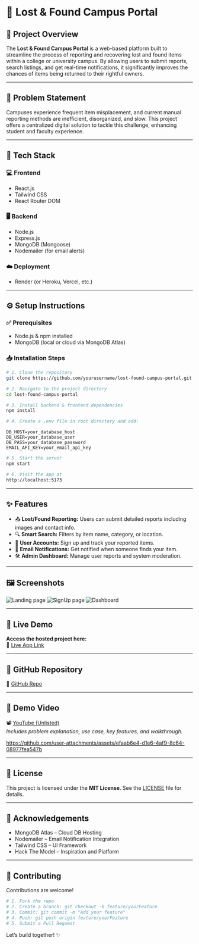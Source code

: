 # 🧭 Lost & Found Campus Portal

## 📌 Project Overview

The **Lost & Found Campus Portal** is a web-based platform built to streamline the process of reporting and recovering lost and found items within a college or university campus. By allowing users to submit reports, search listings, and get real-time notifications, it significantly improves the chances of items being returned to their rightful owners.

---

## 🧠 Problem Statement

Campuses experience frequent item misplacement, and current manual reporting methods are inefficient, disorganized, and slow. This project offers a centralized digital solution to tackle this challenge, enhancing student and faculty experience.

---

## 🧰 Tech Stack

### 💻 Frontend
- React.js
- Tailwind CSS
- React Router DOM

### 🖥️ Backend
- Node.js
- Express.js
- MongoDB (Mongoose)
- Nodemailer (for email alerts)

### ☁️ Deployment
- Render (or Heroku, Vercel, etc.)

---

## ⚙️ Setup Instructions

### ✅ Prerequisites
- Node.js & npm installed
- MongoDB (local or cloud via MongoDB Atlas)

### 📥 Installation Steps

```bash
# 1. Clone the repository
git clone https://github.com/yourusername/lost-found-campus-portal.git

# 2. Navigate to the project directory
cd lost-found-campus-portal

# 3. Install backend & frontend dependencies
npm install

# 4. Create a .env file in root directory and add:
```

```env
DB_HOST=your_database_host
DB_USER=your_database_user
DB_PASS=your_database_password
EMAIL_API_KEY=your_email_api_key
```

```bash
# 5. Start the server
npm start

# 6. Visit the app at
http://localhost:5173
```

---

## ✨ Features

- 📤 **Lost/Found Reporting:** Users can submit detailed reports including images and contact info.
- 🔍 **Smart Search:** Filters by item name, category, or location.
- 🧑 **User Accounts:** Sign up and track your reported items.
- 🔔 **Email Notifications:** Get notified when someone finds your item.
- 🛠️ **Admin Dashboard:** Manage user reports and system moderation.

---

## 🖼️ Screenshots
![Landing page](https://github.com/user-attachments/assets/49d88d3c-d25b-4f49-93f7-7e0b25b6dd28)
![SignUp page](https://github.com/user-attachments/assets/8711ef5b-12af-4bf5-bbbc-41eaaf4620dd)
![Dashboard](https://github.com/user-attachments/assets/b5764d77-ace4-4cb5-b012-7aeea2998e2e)


---

## 🚀 Live Demo

**Access the hosted project here:**  
🔗 [Live App Link](https://lost-found-sooty.vercel.app/)

---

## 📂 GitHub Repository

📁 [GitHub Repo](https://github.com/Chintu1308/lost-found-campus-portal)

---

## 🎥 Demo Video

📽️ [YouTube (Unlisted)](https://youtu.be/gVOdU6n6vWA)  
*Includes problem explanation, use case, key features, and walkthrough.*


https://github.com/user-attachments/assets/efaab6e4-d1e6-4af9-8c64-08977fea547b


---


## 🪪 License

This project is licensed under the **MIT License**. See the [LICENSE](LICENSE) file for details.

---

## 🤝 Acknowledgements

- MongoDB Atlas – Cloud DB Hosting  
- Nodemailer – Email Notification Integration  
- Tailwind CSS – UI Framework  
- Hack The Model – Inspiration and Platform

---

## 👥 Contributing

Contributions are welcome!

```bash
# 1. Fork the repo
# 2. Create a branch: git checkout -b feature/yourFeature
# 3. Commit: git commit -m "Add your feature"
# 4. Push: git push origin feature/yourFeature
# 5. Submit a Pull Request
```

Let’s build together! ✨
